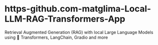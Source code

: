 # https-github.com-matglima-Local-LLM-RAG-Transformers-App
Retrieval Augmented Generation (RAG) with local Large Language Models using 🤗 Transformers, LangChain, Gradio and more
